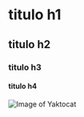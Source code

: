 # titulo h1
##  titulo h2
### titulo h3
#### titulo h4

![Image of Yaktocat](https://octodex.github.com/images/yaktocat.png)
